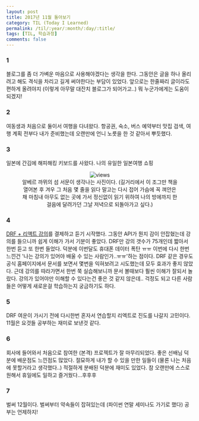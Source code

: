 ```yaml
---
layout: post
title: 2017년 11월 돌아보기
category: TIL (Today I Learned)
permalink: /til/:year/:month/:day/:title/
tags: [TIL, 학습과정]
comments: false
---
```


### 1
블로그를 좀 더 가벼운 마음으로 사용해야겠다는 생각을 한다. 그동안은 글을 하나 올리려고 해도 격식을 차리고 길게 써야한다는 부담이 있었다. 앞으로는 한줄짜리 글이라도 편하게 올려야지 (이렇게 아무말 대잔치 블로그가 되어가고..) 뭐 누군가에게는 도움이 되겠지!

### 2
여동생과 처음으로 둘이서 여행을 다녀왔다. 항공권, 숙소, 버스 예약부터 맛집 검색, 여행 계획 전부다 내가 준비했는데 오랜만에 언니 노릇을 한 것 같아서 뿌듯했다.

### 3
일본에 간김에 해피해킹 키보드를 사왔다. 나의 유일한 일본여행 쇼핑

<center>
 <figure>
 <img src="https://i.imgur.com/I2rnSpG.jpg" alt="views">
 <figcaption>알베르 까뮈의 섬 서문이 생각나는 사진이다.    
 (길거리에서 이 조그만 책을 열어본 후 겨우 그 처음 몇 줄을 읽다 말고는 다시 접어 가슴에 꼭 껴안은 채 마침내 아무도 없는 곳에 가서 정신없이 읽기 위하여 나의 방에까지 한걸음에 달려가던 그날 저녁으로 되돌아가고 싶다.)</figcaption>
 </figure>
 </center>

### 4
[DRF + 리액트 강의](https://academy.nomadcoders.co/courses/enrolled/216935)를 결제하고 듣기 시작했다. 그동안 API가 뭔지 감이 안잡혔는데 강의를 들으니까 쉽게 이해가 가서 기분이 좋았다. DRF만 강의 갯수가 75개인데 짧아서 한번 듣고 또 한번 들었다. 덕분에 이번달도 휴대폰 데이터 폭탄 ㅠㅠ
이번에 다시 한번 느낀건 '나는 강의가 있어야 배울 수 있는 사람인가..ㅠㅠ'하는 점이다. DRF 같은 경우도 공식 홈페이지에서 문서를 보면서 몇번을 익혀보려고 시도했는데 모두 효과가 좋지 않았다. 근데 강의를 따라가면서 한번 쭉 실습해보니까 문서 볼때보다 훨씬 이해가 잘되서 놀랐다. 강의가 있어야만 이해할 수 있다는건 좋은 것 같지 않은데.. 걱정도 되고 다른 사람들은 어떻게 새로운걸 학습하는지 궁금하기도 하다.


### 5
DRF 여운이 가시기 전에 다시한번 혼자서 연습할지 리엑트로 진도를 나갈지 고민이다.
11월은 요것들 공부하는 재미로 보낸것 같다.

### 6
회사에 들어와서 처음으로 참여한 (본격) 프로젝트가 잘 마무리되었다. 좋은 선배님 덕분에 배운점도 느낀점도 많았다. 절묘하게 내가 할 수 있을 만한 일들이 (물론 나는 처음에 못할거라고 생각했다..) 적절하게 분배된 덕분에 재미도 있었다. 참 오랜만에 스스로 원해서 휴일에도 일하고 즐거웠다...후후후

### 7
벌써 12월이다. 벌써부터 약속들이 잡혀있는데 (파이썬 연말 세미나도 가기로 했다) 공부는 언제하지!
